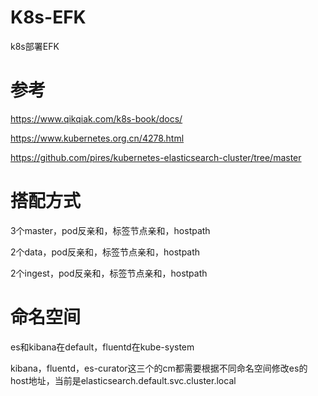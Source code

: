 # K8s-EFK
k8s部署EFK

# 参考
https://www.qikqiak.com/k8s-book/docs/

https://www.kubernetes.org.cn/4278.html

https://github.com/pires/kubernetes-elasticsearch-cluster/tree/master

# 搭配方式
3个master，pod反亲和，标签节点亲和，hostpath

2个data，pod反亲和，标签节点亲和，hostpath

2个ingest，pod反亲和，标签节点亲和，hostpath

# 命名空间
es和kibana在default，fluentd在kube-system

kibana，fluentd，es-curator这三个的cm都需要根据不同命名空间修改es的host地址，当前是elasticsearch.default.svc.cluster.local

